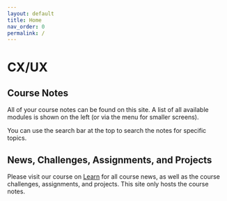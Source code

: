 ```yaml
---
layout: default
title: Home
nav_order: 0
permalink: /
---
```


# CX/UX

## Course Notes

All of your course notes can be found on this site. A list of all available modules is shown on the left (or via the menu for smaller screens).

You can use the search bar at the top to search the notes for specific topics.

## News, Challenges, Assignments, and Projects

Please visit our course on [Learn](https://learn.rrc.ca) for all course news, as well as the course challenges, assignments, and projects. This site only hosts the course notes.
